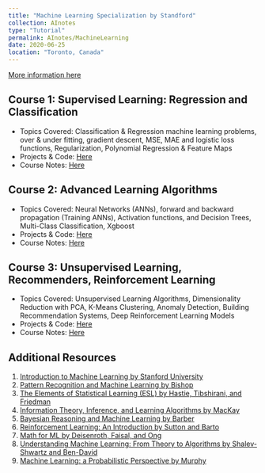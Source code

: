 ```yaml
---
title: "Machine Learning Specialization by Standford"
collection: AInotes
type: "Tutorial"
permalink: AInotes/MachineLearning
date: 2020-06-25
location: "Toronto, Canada"
---
```


[More information here](https://cs229.stanford.edu/)

## Course 1: Supervised Learning: Regression and Classification
- Topics Covered: Classification & Regression machine learning problems, over & under fitting, gradient descent, MSE, MAE and logistic loss functions, Regularization, Polynomial Regression & Feature Maps
- Projects & Code: [Here](https://github.com/Tahir001/Artificial-Intelligence/tree/main/Standford%20ML%20Specialization)
- Course Notes: [Here](https://drive.google.com/file/d/19nIMqQWXCekq6_nKAfzayyoS_8XXv3o3/view?usp=sharing)

## Course 2: Advanced Learning Algorithms
- Topics Covered: Neural Networks (ANNs), forward and backward propagation (Training ANNs), Activation functions, and Decision Trees, Multi-Class Classification, Xgboost
- Projects & Code: [Here](https://github.com/Tahir001/Artificial-Intelligence/tree/main/Standford%20ML%20Specialization)
- Course Notes: [Here](https://drive.google.com/file/d/19nIMqQWXCekq6_nKAfzayyoS_8XXv3o3/view?usp=sharing)

## Course 3: Unsupervised Learning, Recommenders, Reinforcement Learning
- Topics Covered: Unsupervised Learning Algorithms, Dimensionality Reduction with PCA, K-Means Clustering, Anomaly Detection, Building Recommendation Systems, Deep Reinforcement Learning Models
- Projects & Code: [Here](https://github.com/Tahir001/Artificial-Intelligence/tree/main/Standford%20ML%20Specialization)
- Course Notes: [Here](https://drive.google.com/file/d/19nIMqQWXCekq6_nKAfzayyoS_8XXv3o3/view?usp=sharing)

## Additional Resources 

1. [Introduction to Machine Learning by Stanford University](https://cs229.stanford.edu/lectures-spring2022/main_notes.pdf)
2. [Pattern Recognition and Machine Learning by Bishop](https://www.microsoft.com/en-us/research/people/cmbishop/#!prml-book)
3. [The Elements of Statistical Learning (ESL) by Hastie, Tibshirani, and Friedman](https://hastie.su.domains/Papers/ESLII.pdf)
4. [Information Theory, Inference, and Learning Algorithms by MacKay](http://www.inference.org.uk/itila/book.html)
5. [Bayesian Reasoning and Machine Learning by Barber](http://web4.cs.ucl.ac.uk/staff/D.Barber/textbook/090310.pdf)
6. [Reinforcement Learning: An Introduction by Sutton and Barto](http://incompleteideas.net/book/the-book-2nd.html)
7. [Math for ML by Deisenroth, Faisal, and Ong](https://mml-book.github.io/book/mml-book.pdf)
8. [Understanding Machine Learning: From Theory to Algorithms by Shalev-Shwartz and Ben-David](https://www.cs.huji.ac.il/~shais/UnderstandingMachineLearning/understanding-machine-learning-theory-algorithms.pdf)
9. [Machine Learning: a Probabilistic Perspective by Murphy](https://probml.github.io/pml-book/)